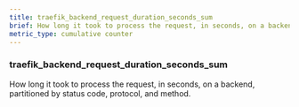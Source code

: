 ```yaml
---
title: traefik_backend_request_duration_seconds_sum
brief: How long it took to process the request, in seconds, on a backend, partitioned by status code, protocol, and method.
metric_type: cumulative counter
---
```

### traefik_backend_request_duration_seconds_sum

How long it took to process the request, in seconds, on a backend, partitioned by status code, protocol, and method.
